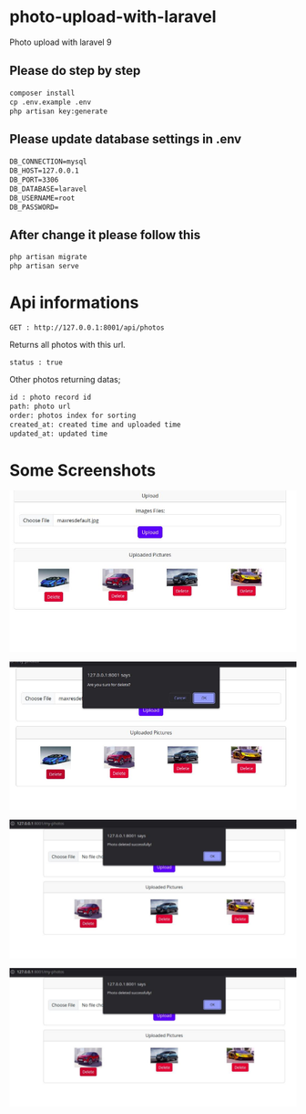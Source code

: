 # photo-upload-with-laravel
Photo upload with laravel 9

## Please do step by step

```
composer install
cp .env.example .env
php artisan key:generate

```
## Please update database settings in .env

```
DB_CONNECTION=mysql
DB_HOST=127.0.0.1
DB_PORT=3306
DB_DATABASE=laravel
DB_USERNAME=root
DB_PASSWORD=
```

## After change it please follow this

```
php artisan migrate
php artisan serve
```

# Api informations

```
GET : http://127.0.0.1:8001/api/photos
```
Returns all photos with this url.

```
status : true
```

Other photos returning datas;

```
id : photo record id
path: photo url
order: photos index for sorting
created_at: created time and uploaded time
updated_at: updated time
```



# Some Screenshots

![Screenshot 1](1.jpeg)

![Screenshot 2](2.jpeg)

![Screenshot 3](3.jpeg)

![Screenshot 4 Api Test](3.jpeg)
